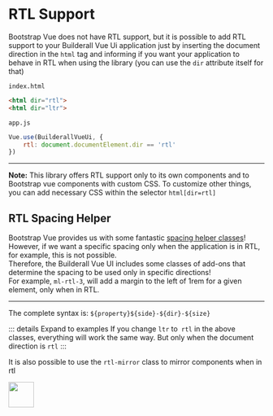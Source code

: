 # RTL Support

Bootstrap Vue does not have RTL support, but it is possible to add RTL support to your Builderall Vue Ui application just by 
inserting the document direction in the `html` tag and informing if you want your application to behave in RTL when using the library (you can use the `dir` attribute itself for that)

`index.html`
```html
<html dir="rtl">
<html dir="ltr">
```

`app.js`
```js
Vue.use(BuilderallVueUi, {
	rtl: document.documentElement.dir == 'rtl'
})
```
_________

**Note:** This library offers RTL support only to its own components and to Bootstrap vue components with custom CSS. To customize other things, you can add necessary CSS within the selector `html[dir=rtl]`

## RTL Spacing Helper 

Bootstrap Vue provides us with some fantastic [spacing helper classes](https://bootstrap-vue.org/docs/reference/spacing-classes)! However, if we want a specific spacing only when the application is in RTL, for example, this is not possible.
<br>
Therefore, the Builderall Vue UI includes some classes of add-ons that determine the spacing to be used only in specific directions!
<br>
For example, `ml-rtl-3`, will add a margin to the left of 1rem for a given element, only when in RTL.

____

The complete syntax is:
`${property}${side}-${dir}-${size}`

::: details Expand to examples
<Demo componentName="examples-rtl-spacing-doc" />
If you change `ltr` to` rtl` in the above classes, everything will work the same way. But only when the document direction is `rtl`
:::

It is also possible to use the `rtl-mirror` class to mirror components when in rtl

<img class="rtl-mirror" width="50" src="https://lh3.googleusercontent.com/qrK0D9Z0YDp4CT8C62PkMAQzoT5SUHUDBED5bRV0h_ho3_fBoTVl8zyl_G07UxF0ppNLFJGqKLm5i5xeJwMaYxPEyV5zZha2dUy0=w1064-v0">